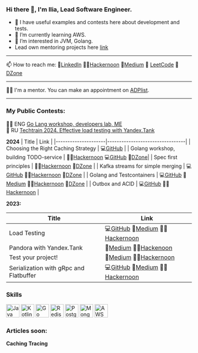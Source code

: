 ### Hi there 👋, I'm Ilia, Lead Software Engineer.

- 🔭 I have useful examples and contests here about development and tests.
- 🌱 I’m currently learning AWS.
- 👀 I’m interested in JVM, Golang.
- Lead own mentoring projects here [link](https://github.com/cranes-mentoring)

---

📫 How to reach me:
👀[LinkedIn](https://www.linkedin.com/in/ilia-iv-er/) 👨‍🎓[Hackernoon](https://hackernoon.com/u/mrdrseq) 📑[Medium](https://medium.com/@msdrsequence)
🌱 [LeetCode](https://leetcode.com/SomeEPersonLikeMe/)
  🔭 [DZone](https://dzone.com/users/5146776/crns.html)

    
---
👨‍🎓 I'm a mentor. You can make an appointment on [ADPlist](https://adplist.org/mentors/ilya-ivankin).

---
  
### My Public Contests:

👨‍🎓 ENG [Go Lang workshop, developers lab, ME]()  
🎦 RU [Techtrain 2024. Effective load testing with Yandex.Tank](https://techtrain.ru/talks/0f2d4a166d0d45b4a12f2f4aaafcb9d4)

**2024**
| Title               | Link                            |
|---------------------|---------------------------------|
| Choosing the Right Caching Strategy   | 💻[GitHub](https://github.com/cranes-mentoring/cache-contest)  |
| Golang workshop, building TODO-service   |  👨‍🎓[Hackernoon](https://hackernoon.com/how-to-build-your-own-todo-list-service-with-golang-and-mongodb) 💻[GitHub](https://github.com/cranes-mentoring/golang-workshop) 🔭[DZone](https://dzone.com/articles/build-a-to-do-list-with-mongodb-and-golang)|
| Spec first principles   |  👨‍🎓[Hackernoon](https://hackernoon.com/boosting-development-efficiency-with-the-specification-first-principle) 🔭[DZone](https://dzone.com/articles/boost-efficiency-with-specification-first-principle) |
| Kafka streams for simple merging   | 💻[GitHub](https://github.com/DrSequence/kstreams-contest) 👨‍🎓[Hackernoon](https://app.hackernoon.com/stats/real-time-tricks-harnessing-kafka-streams-for-seamless-data-tasks) 🔭[DZone](https://dzone.com/articles/harnessing-kafka-streams-for-seamless-data-tasks) |
| Golang and Testcontainers   | 💻[GitHub](https://github.com/IliaEre/testcontainer-contest) 📑[Medium](https://lookingforere.medium.com/one-more-time-about-golang-and-testcontainers-d30a50e11292) 👨‍🎓[Hackernoon](https://hackernoon.com/express-setup-golang-and-testcontainers-unwrapped) 🔭[DZone](https://dzone.com/articles/fast-setup-golang-and-testcontainers)    |
| Outbox and ACID   | 💻[GitHub](https://github.com/IliaEre/outbox-contest) 👨‍🎓[Hackernoon](https://hackernoon.com/unlocking-microservices-reliability-with-acid-and-the-outbox-pattern)     |

**2023:**

| Title               | Link                            |
|---------------------|---------------------------------|
| Load Testing | 💻[GitHub](https://github.com/IliaEre/load-test-contest) 📑[Medium](https://lookingforere.medium.com/fast-load-testing-with-yandextank-and-ghz-77157bf4a779) 👨‍🎓[Hackernoon](https://hackernoon.com/turbocharge-load-testing-yandextank-ghz-combo-for-lightning-fast-code-checks)      |
| Pandora with Yandex.Tank     | 📑[Medium](https://medium.com/@lookingforere/yandex-pandora-performance-testing-unleashing-versatility-like-a-swiss-army-knife-12c250f2bff2) 👨‍🎓[Hackenoon](https://hackernoon.com/leveraging-yandex-pandora-stress-testing-grpc-and-flatbuffer-services)     |
| Test your project!      | 📑[Medium](https://lookingforere.medium.com/just-test-your-project-part-1-da33a8b823b4) 👨‍🎓[Hackernoon](https://hackernoon.com/just-go-ahead-and-test-your-project-part-1)        |
| Serialization with gRpc and Flatbuffer  | 💻[GitHub](https://github.com/IliaEre/serialisation-contest) 📑[Medium](https://medium.com/@lookingforere/json-vs-proto-grpc-vs-flatbuffer-speed-showdown-for-mobile-app-backends-e3972074c35c) 👨‍🎓[Hackernoon](https://hackernoon.com/flutbuffers-in-2024-can-we-recreate-old-success-performance-optimization-takes-center-stage)       |

### Skills

<p align="left">
<a href="https://www.oracle.com/java/" target="_blank" rel="noreferrer"><img src="https://raw.githubusercontent.com/danielcranney/readme-generator/main/public/icons/skills/java-colored.svg" width="36" height="36" alt="Java" /></a>
<a href="https://kotlinlang.org/" target="_blank" rel="noreferrer"><img src="https://raw.githubusercontent.com/danielcranney/readme-generator/main/public/icons/skills/kotlin-colored.svg" width="36" height="36" alt="Kotlin" /></a>
<a href="https://go.dev/doc/" target="_blank" rel="noreferrer"><img src="https://raw.githubusercontent.com/danielcranney/readme-generator/main/public/icons/skills/go-colored.svg" width="36" height="36" alt="Go" /></a>
<a href="https://redis.io" target="_blank" rel="noreferrer"><img src="https://redis.io/wp-content/uploads/2024/04/Logotype.svg" width="36" height="36" alt="Redis" /></a>
<a href="http://www.postgresql.org" target="_blank" rel="noreferrer"><img src="https://www.postgresql.org/media/img/about/press/elephant.png" width="36" height="36" alt="Postgres" /></a>
<a href="https://www.mongodb.com" target="_blank" rel="noreferrer"><img src="https://webimages.mongodb.com/_com_assets/cms/kuyjf3vea2hg34taa-horizontal_default_slate_blue.svg?auto=format%252Ccompress" width="36" height="36" alt="MongoDB" /></a>
<a href="https://aws.amazon.com" target="_blank" rel="noreferrer"><img src="https://a0.awsstatic.com/libra-css/images/logos/aws_smile-header-desktop-en-white_59x35@2x.png" width="36" height="36" alt="AWS" /></a>
</p>

### Articles soon:
**Caching**
**Tracing**
